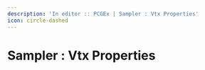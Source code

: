 ```yaml
---
description: 'In editor :: PCGEx | Sampler : Vtx Properties'
icon: circle-dashed
---
```


# Sampler : Vtx Properties

